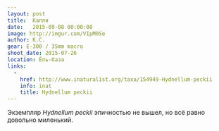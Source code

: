 ```yaml
---
layout: post
title:  Капли
date:   2015-09-08 00:00:00
image: http://imgur.com/VIpM0Se
author: К.С.
gear: E-300 / 35mm macro
shoot_date: 2015-07-26
location: Ёль-база
links:
  -
    href: http://www.inaturalist.org/taxa/154949-Hydnellum-peckii
    info: inat
    title: Hydnellum peckii
---
```


Экземпляр _Hydnellum peckii_ эпичностью не вышел, но всё равно довольно
миленький.
